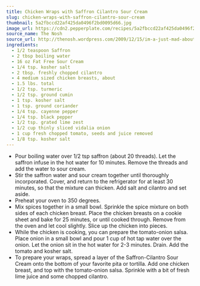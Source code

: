 ```yaml
---
title: Chicken Wraps with Saffron Cilantro Sour Cream
slug: chicken-wraps-with-saffron-cilantro-sour-cream
thumbnail: 5a2fbccd22af425da0496f2bd0095d66.jpg
image_url: https://cdn2.pepperplate.com/recipes/5a2fbccd22af425da0496f2bd0095d66.jpg
source_name: The Nosh
source_url: http://thenosh.wordpress.com/2009/12/15/im-a-just-mad-about-saffron-chicken-wraps-with-saffron-cilantro-sour-cream/
ingredients:
  - 1/2 teaspoon Saffron
  - 2 tbsp boiling water
  - 16 oz Fat Free Sour Cream
  - 1/4 tsp. kosher salt
  - 2 tbsp. freshly chopped cilantro
  - 4 medium sized chicken breasts, about
  - 1.5 lbs. total
  - 1/2 tsp. turmeric
  - 1/2 tsp. ground cumin
  - 1 tsp. kosher salt
  - 1 tsp. ground coriander
  - 1/4 tsp. cayenne pepper
  - 1/4 tsp. black pepper
  - 1/2 tsp. grated lime zest
  - 1/2 cup thinly sliced vidalia onion
  - 1 cup fresh chopped tomato, seeds and juice removed
  - 1/8 tsp. kosher salt
---
```


* Pour boiling water over 1/2 tsp saffron (about 20 threads). Let the saffron infuse in the hot water for 10 minutes. Remove the threads and add the water to sour cream.
* Stir the saffron water and sour cream together until thoroughly incorporated. Cover, and return to the refrigerator for at least 30 minutes, so that the mixture can thicken. Add salt and cilantro and set aside.
* Preheat your oven to 350 degrees.
* Mix spices together in a small bowl. Sprinkle the spice mixture on both sides of each chicken breast. Place the chicken breasts on a cookie sheet and bake for 25 minutes, or until cooked through. Remove from the oven and let cool slightly. Slice up the chicken into pieces.
* While the chicken is cooking, you can prepare the tomato-onion salsa. Place onion in a small bowl and pour 1 cup of hot tap water over the onion. Let the onion sit in the hot water for 2-3 minutes. Drain. Add the tomato and kosher salt.
* To prepare your wraps, spread a layer of the Saffron-Cilantro Sour Cream onto the bottom of your favorite pita or tortilla. Add one chicken breast, and top with the tomato-onion salsa. Sprinkle with a bit of fresh lime juice and some chopped cilantro.
